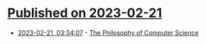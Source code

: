 # [Published on 2023-02-21](index.md)

* [2023-02-21, 03:34:07](https://lobste.rs/s/7esk7d/philosophy_computer_science) - [The Philosophy of Computer Science](https://plato.stanford.edu/entries/computer-science/)
